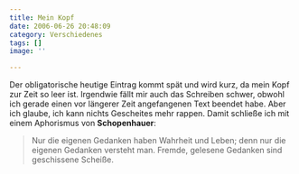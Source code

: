 ```yaml
---
title: Mein Kopf
date: 2006-06-26 20:48:09
category: Verschiedenes
tags: []
image: ''

---
```


Der obligatorische heutige Eintrag kommt spät und wird kurz, da mein Kopf zur Zeit so leer ist. Irgendwie fällt mir auch das Schreiben schwer, obwohl ich gerade einen vor längerer Zeit angefangenen Text beendet habe. Aber ich glaube, ich kann nichts Gescheites mehr rappen. Damit schließe ich mit einem Aphorismus von **Schopenhauer**:
> Nur die eigenen Gedanken haben Wahrheit und Leben; denn nur die eigenen Gedanken versteht man. Fremde, gelesene Gedanken sind geschissene Scheiße.
